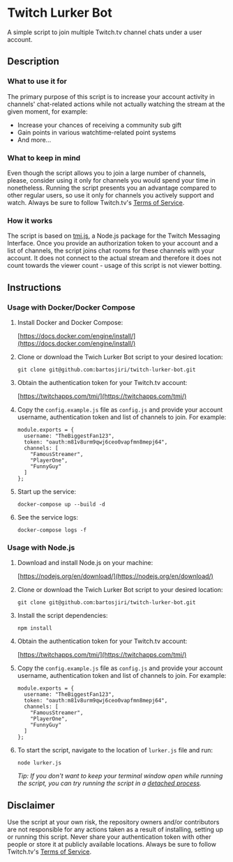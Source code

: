# Twitch Lurker Bot

A simple script to join multiple Twitch.tv channel chats under a user account.

## Description

### What to use it for

The primary purpose of this script is to increase your account activity in channels' chat-related actions while not actually watching the stream at the given moment, for example:

- Increase your chances of receiving a community sub gift
- Gain points in various watchtime-related point systems
- And more...

### What to keep in mind

Even though the script allows you to join a large number of channels, please, consider using it only for channels you would spend your time in nonetheless. Running the script presents you an advantage compared to other regular users, so use it only for channels you actively support and watch. Always be sure to follow Twitch.tv's [Terms of Service](https://www.twitch.tv/p/legal/terms-of-service/).

### How it works

The script is based on [tmi.js](https://github.com/tmijs/tmi.js), a Node.js package for the Twitch Messaging Interface. Once you provide an authorization token to your account and a list of channels, the script joins chat rooms for these channels with your account. It does not connect to the actual stream and therefore it does not count towards the viewer count - usage of this script is not viewer botting.

## Instructions

### Usage with Docker/Docker Compose

1. Install Docker and Docker Compose:

   [https://docs.docker.com/engine/install/](https://docs.docker.com/engine/install/)

2. Clone or download the Twich Lurker Bot script to your desired location:

   ```
   git clone git@github.com:bartosjiri/twitch-lurker-bot.git
   ```

3. Obtain the authentication token for your Twitch.tv account:

   [https://twitchapps.com/tmi/](https://twitchapps.com/tmi/)

4. Copy the `config.example.js` file as `config.js` and provide your account username, authentication token and list of channels to join. For example:
   ```
   module.exports = {
     username: "TheBiggestFan123",
     token: "oauth:m81v8urm9qwj6ceo0vapfmn8mepj64",
     channels: [
       "FamousStreamer",
       "PlayerOne",
       "FunnyGuy"
     ]
   };
   ```
5. Start up the service:
   ```
   docker-compose up --build -d
   ```
6. See the service logs:
   ```
   docker-compose logs -f
   ```

### Usage with Node.js

1. Download and install Node.js on your machine:

   [https://nodejs.org/en/download/](https://nodejs.org/en/download/)

2. Clone or download the Twich Lurker Bot script to your desired location:

   ```
   git clone git@github.com:bartosjiri/twitch-lurker-bot.git
   ```

3. Install the script dependencies:

   ```
   npm install
   ```

4. Obtain the authentication token for your Twitch.tv account:

   [https://twitchapps.com/tmi/](https://twitchapps.com/tmi/)

5. Copy the `config.example.js` file as `config.js` and provide your account username, authentication token and list of channels to join. For example:

   ```
   module.exports = {
     username: "TheBiggestFan123",
     token: "oauth:m81v8urm9qwj6ceo0vapfmn8mepj64",
     channels: [
       "FamousStreamer",
       "PlayerOne",
       "FunnyGuy"
     ]
   };
   ```

6. To start the script, navigate to the location of `lurker.js` file and run:

   ```
   node lurker.js
   ```

   _Tip: If you don't want to keep your terminal window open while running the script, you can try running the script in a [detached process](https://www.google.com/search?q=how+to+detach+a+process)._

## Disclaimer

Use the script at your own risk, the repository owners and/or contributors are not responsible for any actions taken as a result of installing, setting up or running this script. Never share your authentication token with other people or store it at publicly available locations. Always be sure to follow Twitch.tv's [Terms of Service](https://www.twitch.tv/p/legal/terms-of-service/).
